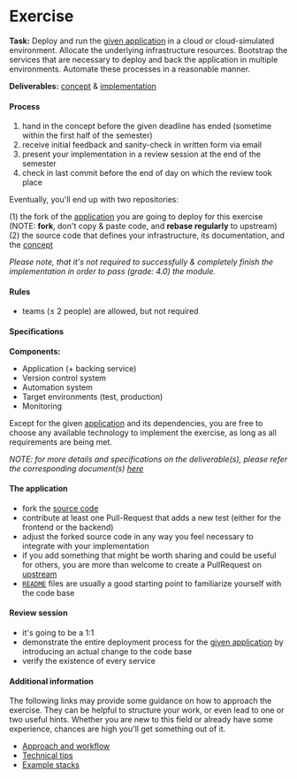 Exercise
========


__Task:__ Deploy and run the [given application](https://github.com/lucendio/lecture-devops-app) in a cloud or
cloud-simulated environment. Allocate the underlying infrastructure resources. Bootstrap the services that are
necessary to deploy and back the application in multiple environments. Automate these processes in a reasonable
manner.

__Deliverables:__ [concept](./../deliverables/exercise_concept.md) & [implementation](./../deliverables/exercise_implementation.md)


#### Process

1. hand in the concept before the given deadline has ended (sometime within the first half of the semester)
2. receive initial feedback and sanity-check in written form via email
3. present your implementation in a review session at the end of the semester
4. check in last commit before the end of day on which the review took place

Eventually, you'll end up with two repositories:

(1) the fork of the [application](https://github.com/lucendio/lecture-devops-app) you are going to deploy for this
    exercise (NOTE: __fork__, don't copy & paste code, and __rebase regularly__ to upstream)
(2) the source code that defines your infrastructure, its documentation, and the
    [concept](./../deliverables/exercise_concept.md)

*Please note, that it's not required to successfully & completely finish the implementation in order to pass (grade: 4.0)
the module.*


#### Rules

* teams (≤ 2 people) are allowed, but not required


#### Specifications

__Components:__

* Application (+ backing service)
* Version control system
* Automation system
* Target environments (test, production)
* Monitoring

Except for the given [application](https://github.com/lucendio/lecture-devops-app) and its dependencies, you are free to
choose any available technology to implement the exercise, as long as all requirements are being met.  

*NOTE: for more details and specifications on the deliverable(s), please refer the corresponding document(s) 
[here](./../deliverables)*


#### The application

* fork the [source code](https://github.com/lucendio/lecture-devops-app)
* contribute at least one Pull-Request that adds a new test (either for the frontend or the backend)
* adjust the forked source code in any way you feel necessary to integrate with your implementation
* if you add something that might be worth sharing and could be useful for others, you are more than welcome to create
  a PullRequest on [upstream](https://github.com/lucendio/lecture-devops-app)
* [`README`](https://github.com/lucendio/lecture-devops-app/blob/master/README.md) files are usually a good starting
  point to familiarize yourself with the code base


#### Review session

* it's going to be a 1:1 
* demonstrate the entire deployment process for the [given application](https://github.com/lucendio/lecture-devops-app)
  by introducing an actual change to the code base
* verify the existence of every service


#### Additional information

The following links may provide some guidance on how to approach the exercise. They can be helpful to structure your
work, or even lead to one or two useful hints. Whether you are new to this field or already have some experience, 
chances are high you'll get something out of it.

* [Approach and workflow](./../hints.md#approach-and-workflow)
* [Technical tips](./../hints.md#technical-tips)
* [Example stacks](./../hints.md#example-stacks)

